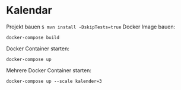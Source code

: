 # Kalendar

Projekt bauen
``
$ mvn install -DskipTests=true
``
Docker Image bauen:
```
docker-compose build
```

Docker Container starten:
```
docker-compose up
```

Mehrere Docker Container starten:
```
docker-compose up --scale kalender=3
```
